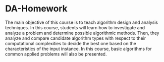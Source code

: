 DA-Homework
============

The main objective of this course is to teach algorithm design and analysis techniques. In this course,
students will learn how to investigate and analyze a problem and determine possible algorithmic
methods. Then, they analyze and compare candidate algorithm types with respect to their
computational complexities to decide the best one based on the characteristics of the input instance. In
this course, basic algorithms for common applied problems will also be presented.
